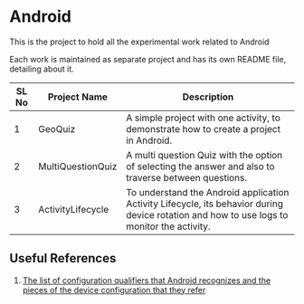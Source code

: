 # Android

This is the project to hold all the experimental work related to Android

Each work is maintained as separate project and has its own README file, detailing about it.



| SL No | Project Name      | Description                              |
| ----- | ----------------- | ---------------------------------------- |
| 1     | GeoQuiz           | A simple project with one activity, to demonstrate how to create a project in Android. |
| 2     | MultiQuestionQuiz | A multi question Quiz with the option of selecting the answer and also to traverse between questions. |
| 3     | ActivityLifecycle | To understand the Android application Activity Lifecycle, its behavior during device rotation and how to use logs to monitor the activity. |



## Useful References

1. [The list of configuration qualifiers that Android recognizes and the pieces of the device configuration that they refer](developer.android.com/guide/topics/resources/providing-resources.html)

   ​

